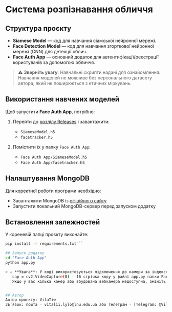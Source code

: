 # Система розпізнавання обличчя

## Структура проєкту

- **Siamese Model** — код для навчання сіамської нейронної мережі.
- **Face Detection Model** — код для навчання згорткової нейронної мережі (CNN) для детекції облич.
- **Face Auth App** — основний додаток для автентифікації/реєстрації користувачів за допомогою обличчя.

> ⚠️ **Зверніть увагу**: Навчальні скрипти надані для ознайомлення. Навчання моделей не можливе без персонального датасету автора, який не поширюється з етичних міркувань.

## Використання навчених моделей

Щоб запустити **Face Auth App**, потрібно:

1. Перейти до [розділу Releases](https://github.com/VilaTiw/Facial-recognition-system/releases) і завантажити:
   - `SiameseModel.h5`
   - `facetracker.h5`

2. Помістити їх у папку `Face Auth App`:
   - `Face Auth App/SiameseModel.h5`
   - `Face Auth App/facetracker.h5`

## Налаштування MongoDB

Для коректної роботи програми необхідно:

- Завантажити MongoDB із [офіційного сайту](https://www.mongodb.com/try/download/community)
- Запустити локальний MongoDB-сервер перед запуском додатку

## Встановлення залежностей

У кореневій папці проєкту виконайте:

```bash
pip install -r requirements.txt```

## Запуск додатку
cd "Face Auth App"
python app.py

> ⚠️ **Увага**: У коді використовується підключення до камери за індексом 0:
   cap = cv2.VideoCapture(0) - 16 стрічка коду у файлі app.py папки Face Auth App
   Якщо у вас кілька камер або вбудована вебкамера недоступна, змініть індекс (наприклад, на 1 або 2) відповідно до конфігурації вашого пристрою.


## Автор
Автор проєкту: VilaTiw
Зв’язок: пошта - vitalii.lylo@lnu.edu.ua або телеграм - [Telegram: @VilaTiw](https://t.me/VilaTiw)
